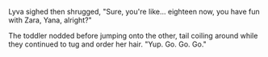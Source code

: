 Lyva sighed then shrugged, "Sure, you're like... eighteen now, you have fun with Zara, Yana, alright?"    

The toddler nodded before jumping onto the other, tail coiling around while they continued to tug and order her hair. "Yup. Go. Go. Go."